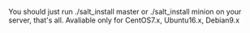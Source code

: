 You should just run ./salt_install master or ./salt_install minion on your server, that's all.
Avaliable only for CentOS7.x, Ubuntu16.x, Debian9.x
